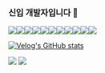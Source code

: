 ### 신입 개발자입니다 🌟
<img src="https://img.shields.io/badge/HTML5-E34F26?style=flat-square&logo=HTML5&logoColor=white"/><img src="https://img.shields.io/badge/CSS3-1572B6?style=flat-square&logo=CSS3&logoColor=white"/><img src="https://img.shields.io/badge/Sass-CC6699?style=flat-square&logo=Sass&logoColor=white"/><img src="https://img.shields.io/badge/Javascript-F7DF1E?style=flat-square&logo=Javascript&logoColor=white"/><img src="https://img.shields.io/badge/TypeScript-3178C6?style=flat&logo=TypeScript&logoColor=white"/><img src="https://img.shields.io/badge/Redux-764ABC?style=flat-square&logo=Redux&logoColor=white"/><img src="https://img.shields.io/badge/Next.js-000000?style=flat-square&logo=Next.js&logoColor=white"/><img src="https://img.shields.io/badge/Firebase-FFCA28?style=flat-square&logo=firebase&logoColor=white"/><img src="https://img.shields.io/badge/MUI-007FFF?style=flat-square&logo=MUI&logoColor=white"/><img src="https://img.shields.io/badge/Yarn-2C8EBB?style=flat-square&logo=Yarn&logoColor=white"/><img src="https://img.shields.io/badge/Git-F05032?style=flat-square&logo=Git&logoColor=white"/>


[![Velog's GitHub stats](https://velog-readme-stats.vercel.app/api?name=hyeriish)](https://velog.io/@hyeriish/%EB%B0%B0%ED%8F%AC-%EA%B7%B8%ED%9B%84)


<img src="https://img.shields.io/badge/Git-F05032?style=flat-square&logo=Git&logoColor=white"/>
<img src="https://img.shields.io/badge/Bootstrap-7952B3?style=flat-square&logo=Bootstrap&logoColor=white"/>
